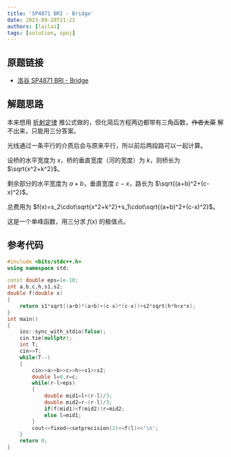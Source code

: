 ```yaml
---
title: 'SP4871 BRI - Bridge'
date: 2023-09-28T21:21
authors: [lailai]
tags: [solution, spoj]
---
```


## 原题链接

- [洛谷 SP4871 BRI - Bridge](https://www.luogu.com.cn/problem/SP4871)

<!-- truncate -->

## 解题思路

本来想用 [折射定律](https://zh.wikipedia.org/zh-cn/斯涅尔定律) 推公式做的，但化简后方程两边都带有三角函数，~~作者太菜~~ 解不出来，只能用三分答案。

光线通过一条平行的介质后会与原来平行，所以前后两段路可以一起计算。

设桥的水平宽度为 $x$，桥的垂直宽度（河的宽度）为 $k$，则桥长为 $\sqrt{x^2+k^2}$。

剩余部分的水平宽度为 $a+b$，垂直宽度 $c-x$，路长为 $\sqrt{(a+b)^2+(c-x)^2}$。

总费用为 $f(x)=s_2\cdot\sqrt{x^2+k^2}+s_1\cdot\sqrt{(a+b)^2+(c-x)^2}$。

这是一个单峰函数，用三分求 $f(x)$ 的极值点。

## 参考代码

```cpp
#include <bits/stdc++.h>
using namespace std;

const double eps=1e-10;
int a,b,c,h,s1,s2;
double f(double x)
{
	return s1*sqrt((a+b)*(a+b)+(c-x)*(c-x))+s2*sqrt(h*h+x*x);
}
int main()
{
	ios::sync_with_stdio(false);
	cin.tie(nullptr);
	int T;
	cin>>T;
	while(T--)
	{
		cin>>a>>b>>c>>h>>s1>>s2;
		double l=0,r=c;
		while(r-l>eps)
		{
	        double mid1=l+(r-l)/3;
			double mid2=r-(r-l)/3;
	        if(f(mid1)<f(mid2))r=mid2;
	        else l=mid1;
		}
		cout<<fixed<<setprecision(2)<<f(l)<<'\n';
	}
	return 0;
}
```
